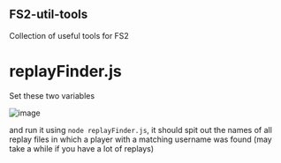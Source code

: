 ## FS2-util-tools
Collection of useful tools for FS2


# replayFinder.js

Set these two variables

![image](https://user-images.githubusercontent.com/42976178/216079529-0f0b563f-3694-4bef-9b2d-e0c856c5d841.png)

and run it using `node replayFinder.js`, it should spit out the names of all replay files in which a player with a matching username was found
(may take a while if you have a lot of replays)
